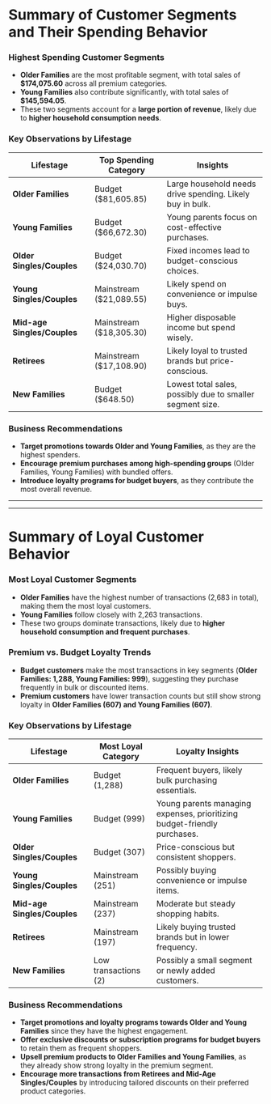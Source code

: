 # **Summary of Customer Segments and Their Spending Behavior**

### Highest Spending Customer Segments
- **Older Families** are the most profitable segment, with total sales of **$174,075.60** across all premium categories.
- **Young Families** also contribute significantly, with total sales of **$145,594.05**.
- These two segments account for a **large portion of revenue**, likely due to **higher household consumption needs**.

### Key Observations by Lifestage

| **Lifestage**               | **Top Spending Category**    | **Insights** |
|-----------------------------|-----------------------------|--------------|
| **Older Families**          | Budget ($81,605.85)        | Large household needs drive spending. Likely buy in bulk. |
| **Young Families**          | Budget ($66,672.30)        | Young parents focus on cost-effective purchases. |
| **Older Singles/Couples**   | Budget ($24,030.70)        | Fixed incomes lead to budget-conscious choices. |
| **Young Singles/Couples**   | Mainstream ($21,089.55)    | Likely spend on convenience or impulse buys. |
| **Mid-age Singles/Couples** | Mainstream ($18,305.30)    | Higher disposable income but spend wisely. |
| **Retirees**                | Mainstream ($17,108.90)    | Likely loyal to trusted brands but price-conscious. |
| **New Families**            | Budget ($648.50)           | Lowest total sales, possibly due to smaller segment size. |


### **Business Recommendations**
- **Target promotions towards Older and Young Families**, as they are the highest spenders.
- **Encourage premium purchases among high-spending groups** (Older Families, Young Families) with bundled offers.
- **Introduce loyalty programs for budget buyers**, as they contribute the most overall revenue.

---
---
# **Summary of Loyal Customer Behavior**

### Most Loyal Customer Segments
- **Older Families** have the highest number of transactions (2,683 in total), making them the most loyal customers.
- **Young Families** follow closely with 2,263 transactions.
- These two groups dominate transactions, likely due to **higher household consumption and frequent purchases**.

### Premium vs. Budget Loyalty Trends
- **Budget customers** make the most transactions in key segments (**Older Families: 1,288, Young Families: 999**), suggesting they purchase frequently in bulk or discounted items.
- **Premium customers** have lower transaction counts but still show strong loyalty in **Older Families (607) and Young Families (607)**.

### Key Observations by Lifestage

| **Lifestage**               | **Most Loyal Category**  | **Loyalty Insights** |
|-----------------------------|-------------------------|----------------------|
| **Older Families**          | Budget (1,288)         | Frequent buyers, likely bulk purchasing essentials. |
| **Young Families**          | Budget (999)           | Young parents managing expenses, prioritizing budget-friendly purchases. |
| **Older Singles/Couples**   | Budget (307)           | Price-conscious but consistent shoppers. |
| **Young Singles/Couples**   | Mainstream (251)       | Possibly buying convenience or impulse items. |
| **Mid-age Singles/Couples** | Mainstream (237)       | Moderate but steady shopping habits. |
| **Retirees**                | Mainstream (197)       | Likely buying trusted brands but in lower frequency. |
| **New Families**            | Low transactions (2)   | Possibly a small segment or newly added customers. |


### **Business Recommendations**
- **Target promotions and loyalty programs towards Older and Young Families** since they have the highest engagement.
- **Offer exclusive discounts or subscription programs for budget buyers** to retain them as frequent shoppers.
- **Upsell premium products to Older Families and Young Families**, as they already show strong loyalty in the premium segment.
- **Encourage more transactions from Retirees and Mid-Age Singles/Couples** by introducing tailored discounts on their preferred product categories.



